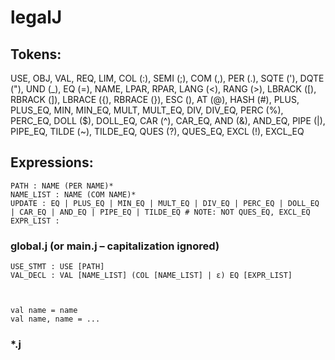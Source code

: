 # legalJ

## Tokens: 
USE, OBJ, VAL, REQ, LIM, COL (:), SEMI (;), COM (,), PER (.), SQTE ('), DQTE ("), UND (_), EQ (=), NAME, LPAR, RPAR, LANG (<), RANG (>), LBRACK ([), RBRACK (]), LBRACE ({), RBRACE (}), ESC (\), AT (@), HASH (#), PLUS, PLUS_EQ, MIN, MIN_EQ, MULT, MULT_EQ, DIV, DIV_EQ, PERC (%), PERC_EQ, DOLL ($), DOLL_EQ, CAR (^), CAR_EQ, AND (&), AND_EQ, PIPE (|), PIPE_EQ, TILDE (~), TILDE_EQ, QUES (?), QUES_EQ, EXCL (!), EXCL_EQ

## Expressions:
```
PATH : NAME (PER NAME)*
NAME_LIST : NAME (COM NAME)*
UPDATE : EQ | PLUS_EQ | MIN_EQ | MULT_EQ | DIV_EQ | PERC_EQ | DOLL_EQ | CAR_EQ | AND_EQ | PIPE_EQ | TILDE_EQ # NOTE: NOT QUES_EQ, EXCL_EQ
EXPR_LIST : 
```
### global.j (or main.j – capitalization ignored)
```
USE_STMT : USE [PATH]
VAL_DECL : VAL [NAME_LIST] (COL [NAME_LIST] | ε) EQ [EXPR_LIST]



val name = name
val name, name = ...
```
### *.j
```

```